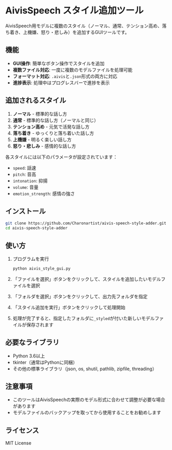 # AivisSpeech スタイル追加ツール

AivisSpeech用モデルに複数のスタイル（ノーマル、通常、テンション高め、落ち着き、上機嫌、怒り・悲しみ）を追加するGUIツールです。

## 機能

- **GUI操作**: 簡単なボタン操作でスタイルを追加
- **複数ファイル対応**: 一度に複数のモデルファイルを処理可能
- **フォーマット対応**: `.aivis`と`.json`形式の両方に対応
- **進捗表示**: 処理中はプログレスバーで進捗を表示

## 追加されるスタイル

1. **ノーマル** - 標準的な話し方
2. **通常** - 標準的な話し方（ノーマルと同じ）
3. **テンション高め** - 元気で活発な話し方
4. **落ち着き** - ゆっくりと落ち着いた話し方
5. **上機嫌** - 明るく楽しい話し方
6. **怒り・悲しみ** - 感情的な話し方

各スタイルには以下のパラメータが設定されています：
- `speed`: 話速
- `pitch`: 音高
- `intonation`: 抑揚
- `volume`: 音量
- `emotion_strength`: 感情の強さ

## インストール

```bash
git clone https://github.com/Charonartist/aivis-speech-style-adder.git
cd aivis-speech-style-adder
```

## 使い方

1. プログラムを実行
   ```bash
   python aivis_style_gui.py
   ```

2. 「ファイルを選択」ボタンをクリックして、スタイルを追加したいモデルファイルを選択

3. 「フォルダを選択」ボタンをクリックして、出力先フォルダを指定

4. 「スタイル追加を実行」ボタンをクリックして処理開始

5. 処理が完了すると、指定したフォルダに`_styled`が付いた新しいモデルファイルが保存されます

## 必要なライブラリ

- Python 3.6以上
- tkinter（通常はPythonに同梱）
- その他の標準ライブラリ（json, os, shutil, pathlib, zipfile, threading）

## 注意事項

- このツールはAivisSpeechの実際のモデル形式に合わせて調整が必要な場合があります
- モデルファイルのバックアップを取ってから使用することをお勧めします

## ライセンス

MIT License